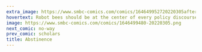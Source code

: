 ```yaml
---
extra_image: https://www.smbc-comics.com/comics/164649952720220305after.png
hovertext: Robot bees should be at the center of every policy discourse.
image: https://www.smbc-comics.com/comics/1646499480-20220305.png
next_comic: no-way
prev_comic: scholars
title: Abstinence
---
```


